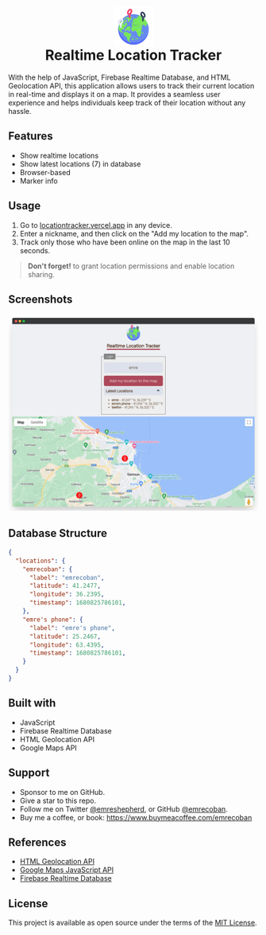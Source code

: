 <h1 align="center"><img src="img/ico.png" height="80" align="center" /><br />Realtime Location Tracker</h1>

With the help of JavaScript, Firebase Realtime Database, and HTML Geolocation API, this application allows users to track their current location in real-time and displays it on a map. It provides a seamless user experience and helps individuals keep track of their location without any hassle.

## Features
- Show realtime locations
- Show latest locations (7) in database
- Browser-based
- Marker info

## Usage
1. Go to [locationtracker.vercel.app](https://locationtracker.vercel.app) in any device.
2. Enter a nickname, and then click on the "Add my location to the map".
3. Track only those who have been online on the map in the last 10 seconds.

> **Don't forget!**
> to grant location permissions and enable location sharing.

## Screenshots
![homepage](github_assets/ss1.png)

## Database Structure
```json
{
  "locations": {
    "emrecoban": {
      "label": "emrecoban",
      "latitude": 41.2477,
      "longitude": 36.2395,
      "timestamp": 1680825786101,
    },
    "emre's phone": {
      "label": "emre's phone",
      "latitude": 25.2467,
      "longitude": 63.4395,
      "timestamp": 1680825786101,
    }
  }
}
```

## Built with
- JavaScript
- Firebase Realtime Database
- HTML Geolocation API
- Google Maps API

## Support
- Sponsor to me on GitHub.
- Give a star to this repo.
- Follow me on Twitter [@emreshepherd](https://twitter.com/emreshepherd), or GitHub [@emrecoban](https://github.com/emrecoban).
- Buy me a coffee, or book: https://www.buymeacoffee.com/emrecoban

## References
- [HTML Geolocation API](https://www.w3schools.com/html/html5_geolocation.asp)
- [Google Maps JavaScript API](https://developers.google.com/maps/documentation/javascript)
- [Firebase Realtime Database](https://firebase.google.com/docs/database/web/start?hl=en#web-version-9)

## License
This project is available as open source under the terms of the [MIT License](https://github.com/emrecoban/realtimeLocationTracker/blob/main/LICENSE).
